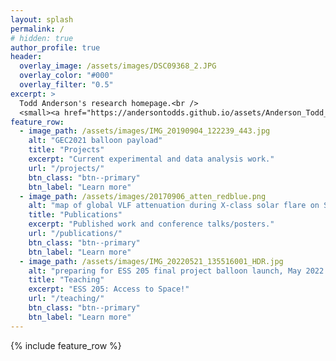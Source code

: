 ```yaml
---
layout: splash
permalink: /
# hidden: true
author_profile: true
header:
  overlay_image: /assets/images/DSC09368_2.JPG
  overlay_color: "#000"
  overlay_filter: "0.5"
excerpt: >
  Todd Anderson's research homepage.<br />
  <small><a href="https://andersontodds.github.io/assets/Anderson_Todd_CV.pdf">Check out my CV</a></small>
feature_row:
  - image_path: /assets/images/IMG_20190904_122239_443.jpg
    alt: "GEC2021 balloon payload"
    title: "Projects"
    excerpt: "Current experimental and data analysis work."
    url: "/projects/"
    btn_class: "btn--primary"
    btn_label: "Learn more"
  - image_path: /assets/images/20170906_atten_redblue.png
    alt: "map of global VLF attenuation during X-class solar flare on September 6, 2017."
    title: "Publications"
    excerpt: "Published work and conference talks/posters."
    url: "/publications/"
    btn_class: "btn--primary"
    btn_label: "Learn more"
  - image_path: /assets/images/IMG_20220521_135516001_HDR.jpg
    alt: "preparing for ESS 205 final project balloon launch, May 2022."
    title: "Teaching"
    excerpt: "ESS 205: Access to Space!"
    url: "/teaching/"
    btn_class: "btn--primary"
    btn_label: "Learn more"      
---
```


{% include feature_row %}
